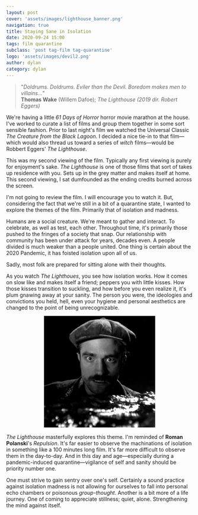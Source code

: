 ```yaml
---
layout: post
cover: 'assets/images/lighthouse_banner.png'
navigation: true
title: Staying Sane in Isolation
date: 2020-09-24 15:00
tags: film quarantine
subclass: 'post tag-film tag-quarantine' 
logo: 'assets/images/devil2.png'
author: dylan
category: dylan
---
```


> "_Doldrums. Doldrums. Eviler than the Devil. Boredom makes men to villains..._"  
> **Thomas Wake** (Willem Dafoe); _The Lighthouse (2019 dir. Robert Eggers)_

We're having a little _61 Days of Horror_ horror movie marathon at the house. I've worked to curate a list of films and group them together in some sort sensible fashion. Prior to last night's film we watched the Universal Classic _The Creature from the Black Lagoon_. I decided a nice tie-in to that film&mdash;which would also thread us toward a series of _witch_ films&mdash;would be Robbert Eggers' _The Lighthouse_.

This was my second viewing of the film. Typically any first viewing is purely for enjoyment's sake. _The Lighthouse_ is one of those films that sort of takes up residence with you. Sets up in the grey matter and makes itself at home. This second viewing, I sat dumfounded as the ending credits burned across the screen.

I'm not going to review the film. I will encourage you to watch it. But, considering the fact that we're still in a bit of a quarantine state, I wanted to explore the themes of the film. Primarily that of isolation and madness.

Humans are a social creature. We're meant to gather and interact. To celebrate, as well as test, each other. Throughout time, it's primarily those pushed to the fringes of a society that snap. Our relationship with community has been under attack for years, decades even. A people divided is much weaker than a people united. One thing is certain about the 2020 Pandemic, it has foisted isolation upon all of us.

Sadly, most folk are prepared for sitting alone with their thoughts.

As you watch _The Lighthoues_, you see how isolation works. How it comes on slow like and makes itself a friend; peppers you with little kisses. How those kisses transition to suckling, and how before you even realize it, it's plum gnawing away at your sanity. The person you were, the ideologies and convictions you held, hell, even your hygiene and personal aesthetics are changed to the point of being unrecognizable.

<p align="center">
  <img width="300" height="300" src="/assets/images/lighthouse_water.jpeg">
</p>

_The Lighthouse_ masterfully explores this theme. I'm reminded of **Roman Polanski**'s _Repulsion_. It's far easier to observe the machinations of isolation in something like a 100 minutes long film. It's far more difficult to observe them in the day-to-day. And in this day and age&mdash;especially during a pandemic-induced quarantine&mdash;vigilance of self and sanity should be priority number one. 

One must strive to gain sentry over one's self. Certainly a sound practice against isolation madness is not allowing for ourselves to fall into personal echo chambers or poisonous _group-thought_. Another is a bit more of a life journey. One of coming to appreciate stillness; quiet, alone. Strengthening the mind against itself. 
